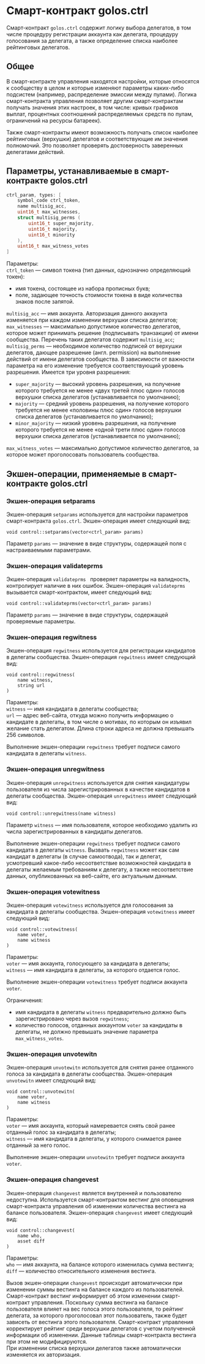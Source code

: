 ﻿# Смарт-контракт golos.ctrl
Смарт-контракт `golos.ctrl` содержит логику выбора делегатов, в том числе процедуру регистрации аккаунта как делегата, процедуру голосования за делегата, а также определение списка наиболее рейтинговых делегатов.

## Общее
В смарт-контракте управления находятся настройки, которые относятся к сообществу в целом и которые изменяют параметры каких-либо подсистем (например, распределение эмиссии между пулами). Логика смарт-контракта управления позволяет другим смарт-контрактам получать значения этих настроек, в том числе: кривых графиков выплат, процентных соотношений распределяемых средств по пулам, ограничений на ресурсы батареек).  

Также смарт-контракты имеют возможность получать список наиболее рейтинговых (верхушки) делегатов и соответствующие им значения полномочий. Это позволяет проверять достоверность заверенных делегатами действий.

## Параметры, устанавливаемые в смарт-контракте golos.ctrl

```cpp
ctrl_param, types: [
    symbol_code ctrl_token,
    name multisig_acc,
    uint16_t max_witnesses,
    struct multisig_perms (
        uint16_t super_majority,
        uint16_t majority,
        uint16_t minority
    ), 
    uint16_t max_witness_votes
]
```
Параметры:  
`ctrl_token` — символ токена (тип данных, однозначно определяющий токен):
  * имя токена, состоящее из набора прописных букв;  
  * поле, задающее точность стоимости токена в виде количества знаков после запятой.  

`multisig_acc` — имя аккаунта. Авторизация данного аккаунта изменяется при каждом изменении верхушки списка делегатов;  
`max_witnesses` — максимально допустимое количество делегатов, которое может принимать решение (подписывать транзакции) от имени сообщества. Перечень таких делегатов содержит `multisig_acc`;  
`multisig_perms` — необходимое количество подписей от верхушки делегатов, дающее разрешение (англ. permission) на выполнение действий от имени делегатов сообщества. В зависимости от важности параметра на его изменение требуется соответствующий уровень разрешения. Имеется три уровня разрешения:  
  * `super_majority` — высокий уровень разрешения, на получение которого требуется не менее «двух третей плюс один» голосов верхушки списка делегатов (устанавливается по умолчанию);
  * `majority` — средний уровень разрешения, на получение которого требуется не менее «половины плюс один» голосов верхушки списка делегатов (устанавливается по умолчанию);
  * `minor_majority` — низкий уровень разрешения, на получение которого требуется не менее «одной трети плюс один» голосов верхушки списка делегатов (устанавливается по умолчанию);  

`max_witness_votes` — максимально допустимое количество делегатов, за которое может проголосовать пользователь сообщества.


## Экшен-операции, применяемые в смарт-контракте golos.ctrl

### Экшен-операция setparams
Экшен-операция `setparams` используется для настройки параметров смарт-контракта `golos.ctrl`. Экшен-операция имеет следующий вид:

```cpu
void control::setparams(vector<ctrl_param> params)
```
Параметр `params` — значение в виде структуры, содержащей поля с настраиваемыми параметрами. 

### Экшен-операция validateprms
Экшен-операция `validateprms ` проверяет параметры на валидность, контролирует наличие в них ошибок. Экшен-операция `validateprms` вызывается смарт-контрактом, имеет следующий вид:

```cpu 
void control::validateprms(vector<ctrl_param> params)
```
Параметр `params` — значение в виде структуры, содержащей проверяемые параметры.

### Экшен-операция regwitness
Экшен-операция `regwitness` используется для регистрации кандидатов в делегаты сообщества. Экшен-операция `regwitness` имеет следующий вид:  
```cpu
void control::regwitness(
    name witness,
    string url
)
```
Параметры:  
`witness` — имя кандидата в делегаты сообщества;  
`url` — адрес веб-сайта, откуда можно получить информацию о кандидате в делегаты, в том числе о мотивах, по которым он изъявил желание стать делегатом. Длина строки адреса не должна превышать 256 символов.  

Выполнение экшен-операции `regwitness` требует подписи самого кандидата в делегаты `witness`.  

### Экшен-операция unregwitness
Экшен-операция `unregwitness` используется для снятия кандидатуры пользователя из числа зарегистрированных в качестве кандидатов в делегаты сообщества. Экшен-операция `unregwitness` имеет следующий вид:
```cpu
void control::unregwitness(name witness)
```
Параметр `witness` — имя пользователя, которое необходимо удалить из числа зарегистрированных в кандидаты делегатов.  

Выполнение экшен-операции `regwitness` требует подписи самого кандидата в делегаты `witness`.  Вызвать `regwitness` может как сам кандидат в делегаты (в случае самоотвода), так и делегат, усмотревший какое-либо несоответствие возможностей кандидата в делегаты желаемым требованиям к делегату, а также несоответствие данных, опубликованных на веб-сайте, его актуальным данным. 

### Экшен-операция votewitness
Экшен-операция `votewitness` используется для голосования за кандидата в делегаты сообщества.
Экшен-операция `votewitness` имеет следующий вид:
```cpu
void control::votewitness(
    name voter,
    name witness
)
```
Параметры:  
`voter` — имя аккаунта, голосующего за кандидата в делегаты;  
`witness` — имя кандидата в делегаты, за которого отдается голос.  

Выполнение экшен-операции `votewitness` требует подписи аккаунта `voter`.  

Ограничения:  
  * имя кандидата в делегаты `witness` предварительно должно быть зарегистрировано через вызов `regwitness`;
  * количество голосов, отданных аккаунтом `voter` за кандидаты в делегаты, не должно превышать значение параметра `max_witness_votes`.    

### Экшен-операция unvotewitn
Экшен-операция `unvotewitn` используется для снятия ранее отданного голоса за кандидата в делегаты сообщества.
Экшен-операция `unvotewitn` имеет следующий вид:
```cpu
void control::unvotewitn(
    name voter,
    name witness
)
```
Параметры:  
`voter` —  имя аккаунта, который намеревается снять свой ранее отданный голос за кандидата в делегаты;  
`witness` — имя кандидата в делегаты, у которого снимается ранее отданный за него голос.  

Выполнение экшен-операции `unvotewitn` требует подписи аккаунта `voter`.  

### Экшен-операция changevest
Экшен-операция `changevest`  является внутренней и пользователю недоступна. Используется смарт-контрактом вестинг для оповещения смарт-контракта управления об изменении количества вестинга на балансе пользователя. 
Экшен-операция `changevest` имеет следующий вид:
```cpu
void control::changevest(
    name who,
    asset diff
)
```
Параметры:  
`who` — имя аккаунта, на балансе которого изменилась сумма вестинга;  
`diff` — количество относительного изменения вестинга.  

Вызов экшен-операции `changevest` происходит автоматически при изменении суммы вестинга на балансе каждого из пользователей. Смарт-контракт вестинг информирует об этом изменении смарт-контракт управления. Поскольку сумма вестинга на балансе пользователя влияет на вес голоса этого пользователя, то рейтинг делегата, за которого проголосовал этот пользователь, также будет зависеть от вестинга этого пользователя. Смарт-контракт управления корректирует рейтинг среди верхушки делегатов с учетом полученной информации об изменении.  Данные таблицы смарт-контракта вестинга при этом не модифицируются.  
При изменении списка верхушки делегатов также автоматически изменяется их авторизация. 


